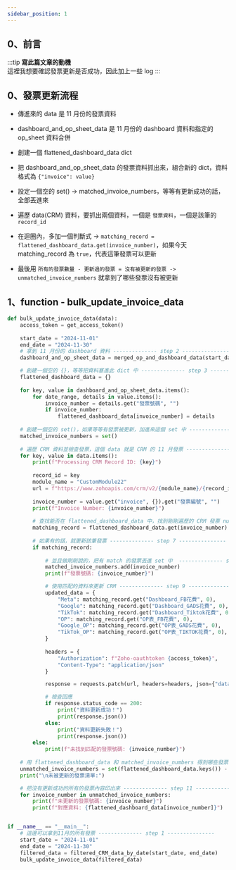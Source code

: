 ```yaml
---
sidebar_position: 1
---
```


0、前言
------
:::tip
**寫此篇文章的動機**  
這裡我想要確認發票更新是否成功，因此加上一些 log
:::


0、發票更新流程
------

* 傳進來的 data 是 11 月份的發票資料
* dashboard_and_op_sheet_data 是 11 月份的 dashboard 資料和指定的 op_sheet 資料合併
* 創建一個 flattened_dashboard_data dict
* 把 dashboard_and_op_sheet_data 的發票資料抓出來，組合新的 dict，資料格式為 `{"invoice": value}`

* 設定一個空的 set() -> matched_invoice_numbers，等等有更新成功的話，全部丟進來
* 遍歷 data(CRM) 資料，要抓出兩個資料，一個是 `發票資料`，一個是該筆的 `record_id`
* 在迴圈內，多加一個判斷式 -> `matching_record = flattened_dashboard_data.get(invoice_number)`，如果今天 matching_record 為 `true`，代表這筆發票可以更新
* 最後用 `所有的發票數量 - 更新過的發票 = 沒有被更新的發票 -> unmatched_invoice_numbers` 就拿到了哪些發票沒有被更新




1、function - bulk_update_invoice_data
------


```py
def bulk_update_invoice_data(data):
    access_token = get_access_token()
    
    start_date = "2024-11-01"
    end_date = "2024-11-30"
    # 拿到 11 月份的 dashboard 資料 -------------- step 2 ---------------
    dashboard_and_op_sheet_data = merged_op_and_dashboard_data(start_date, end_date)

    # 創建一個空的 {}，等等把資料塞進此 dict 中 -------------- step 3 ---------------
    flattened_dashboard_data = {}
    
    for key, value in dashboard_and_op_sheet_data.items():
        for date_range, details in value.items():
            invoice_number = details.get("發票號碼", "")
            if invoice_number:
                flattened_dashboard_data[invoice_number] = details
    
    # 創建一個空的 set()，如果等等有發票被更新，加進來這個 set 中 -------------- step 4 ---------------
    matched_invoice_numbers = set()
    
    # 遍歷 CRM 資料並檢查發票，這個 data 就是 CRM 的 11 月發票 -------------- step 5 ---------------
    for key, value in data.items():        
        print(f"Processing CRM Record ID: {key}")
        
        record_id = key
        module_name = "CustomModule22"
        url = f"https://www.zohoapis.com/crm/v2/{module_name}/{record_id}"
        
        invoice_number = value.get("invoice", {}).get("發票編號", "")
        print(f"Invoice Number: {invoice_number}")
        
        # 查找能否在 flattened_dashboard_data 中，找到剛剛遍歷的 CRM 發票 number -------------- step 6 ---------------
        matching_record = flattened_dashboard_data.get(invoice_number)
        
        # 如果有的話，就更新該筆發票 -------------- step 7 ---------------
        if matching_record:
            
            # 並且做剛剛說的，把有 match 的發票丟進 set 中  -------------- step 8 ---------------
            matched_invoice_numbers.add(invoice_number)            
            print(f"發票號碼: {invoice_number}")

            # 使用匹配的資料來更新 CRM -------------- step 9 ---------------
            updated_data = {
                "Meta": matching_record.get("Dashboard_FB花費", 0),
                "Google": matching_record.get("Dashboard_GADS花費", 0),
                "TikTok": matching_record.get("Dashboard_Tiktok花費", 0),
                "OP": matching_record.get("OP表_FB花費", 0),
                "Google_OP": matching_record.get("OP表_GADS花費", 0),
                "TikTok_OP": matching_record.get("OP表_TIKTOK花費", 0),
            }
            
            headers = {
                "Authorization": f"Zoho-oauthtoken {access_token}",
                "Content-Type": "application/json"
            }

            response = requests.patch(url, headers=headers, json={"data": [updated_data]})

            # 檢查回應
            if response.status_code == 200:
                print("資料更新成功！")
                print(response.json())
            else:
                print("資料更新失敗！")
                print(response.json())
        else:
            print(f"未找到匹配的發票號碼: {invoice_number}")
    
    # 用 flattened_dashboard_data 和 matched_invoice_numbers 得到哪些發票沒有被更新成功 -------------- step 10 ---------------
    unmatched_invoice_numbers = set(flattened_dashboard_data.keys()) - matched_invoice_numbers
    print("\n未被更新的發票清單:")

    # 把沒有更新成功的所有的發票內容印出來 -------------- step 11 ---------------
    for invoice_number in unmatched_invoice_numbers:
        print(f"未更新的發票號碼: {invoice_number}")
        print(f"對應資料: {flattened_dashboard_data[invoice_number]}")


if __name__ == "__main__":
    # 這邊可以拿到11月的所有發票 -------------- step 1 ---------------
    start_date = "2024-11-01"
    end_date = "2024-11-30"
    filtered_data = filtered_CRM_data_by_date(start_date, end_date)
    bulk_update_invoice_data(filtered_data)
```